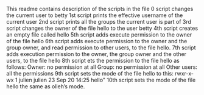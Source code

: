 This readme contains description of the scripts in the file
0 script changes the current user to betty
1st script prints the effective username of the current user
2nd script prints all the groups the current user is part of
3rd script changes the owner of the file hello to the user betty
4th script creates an empty file called hello
5th script adds execute permission to the owner of the file hello
6th script adds execute permission to the owner and the group owner, and read permission to other users, to the file hello.
7th script adds execution permission to the owner, the group owner and the other users, to the file hello
8th script ets the permission to the file hello as follows:
    Owner: no permission at all
    Group: no permission at all
    Other users: all the permissions
9th script sets the mode of the file hello to this:
rwxr-x-wx 1 julien julien 23 Sep 20 14:25 hello"
10th script sets the mode of the file hello the same as olleh’s mode.
